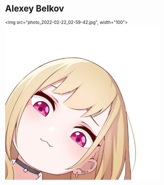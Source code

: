 # Alexey Belkov
<img src="photo_2022-02-22_02-59-42.jpg", width="100">
![](photo_2022-02-22_02-59-42.jpg)
